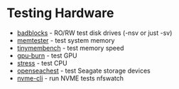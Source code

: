 # Testing Hardware

- [badblocks](https://en.wikipedia.org/wiki/Badblocks) - RO/RW test disk drives (-nsv or just -sv)
- [memtester](https://pyropus.ca./software/memtester/) - test system memory
- [tinymembench](https://github.com/ssvb/tinymembench/wiki) - test memory speed
- [gpu-burn](https://github.com/wilicc/gpu-burn) - test GPU
- [stress](https://github.com/resurrecting-open-source-projects/stress) - test CPU
- [openseachest](https://github.com/Seagate/openSeaChest) - test Seagate storage devices
- [nvme-cli](https://github.com/linux-nvme/nvme-cli) - run NVME tests nfswatch
